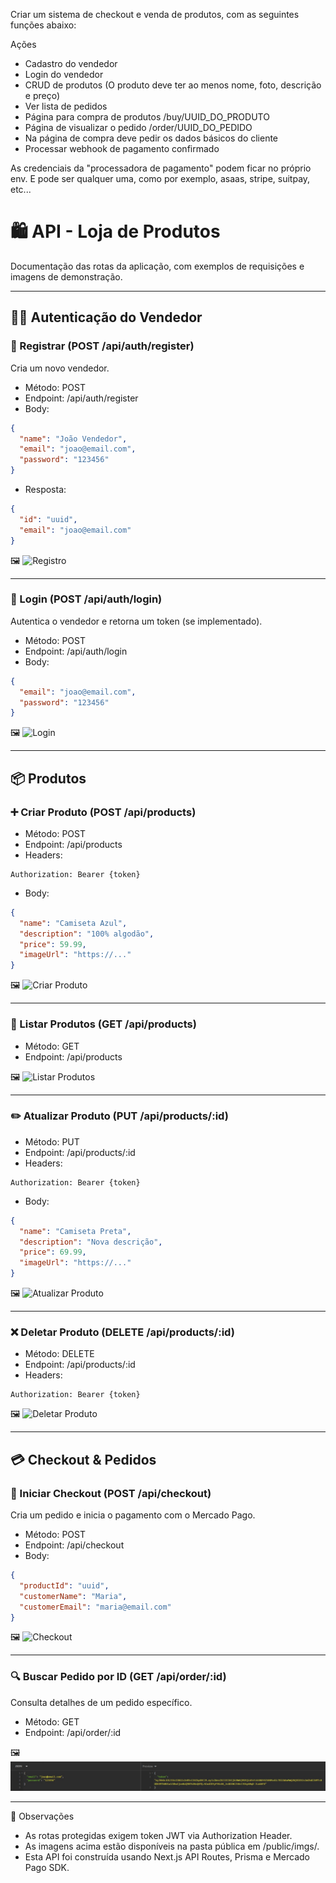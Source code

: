 Criar um sistema de checkout e venda de produtos, com as seguintes funções abaixo:

Ações
- Cadastro do vendedor
- Login do vendedor
- CRUD de produtos (O produto deve ter ao menos nome, foto, descrição e preço)
- Ver lista de pedidos
- Página para compra de produtos /buy/UUID_DO_PRODUTO
- Página de visualizar o pedido /order/UUID_DO_PEDIDO
- Na página de compra deve pedir os dados básicos do cliente
- Processar webhook de pagamento confirmado

As credenciais da "processadora de pagamento" podem ficar no próprio env. E pode ser qualquer uma, como por exemplo, asaas, stripe, suitpay, etc...


# 🛍️ API - Loja de Produtos

Documentação das rotas da aplicação, com exemplos de requisições e imagens de demonstração.

---

## 🧑‍💼 Autenticação do Vendedor

### 📌 Registrar (POST /api/auth/register)

Cria um novo vendedor.

- Método: POST  
- Endpoint: /api/auth/register  
- Body:

```json
{
  "name": "João Vendedor",
  "email": "joao@email.com",
  "password": "123456"
}
```

- Resposta:

```json
{
  "id": "uuid",
  "email": "joao@email.com"
}
```

🖼️
![Registro](./imgs/1.jpg)

---

### 🔐 Login (POST /api/auth/login)

Autentica o vendedor e retorna um token (se implementado).

- Método: POST  
- Endpoint: /api/auth/login  
- Body:

```json
{
  "email": "joao@email.com",
  "password": "123456"
}
```

🖼️
![Login](./imgs/2.jpg)

---

## 📦 Produtos

### ➕ Criar Produto (POST /api/products)

- Método: POST  
- Endpoint: /api/products  
- Headers:

```http
Authorization: Bearer {token}
```

- Body:

```json
{
  "name": "Camiseta Azul",
  "description": "100% algodão",
  "price": 59.99,
  "imageUrl": "https://..."
}
```

🖼️
![Criar Produto](./imgs/3.jpg)

---

### 📄 Listar Produtos (GET /api/products)

- Método: GET  
- Endpoint: /api/products

🖼️
![Listar Produtos](./imgs/4.jpg)

---

### ✏️ Atualizar Produto (PUT /api/products/:id)

- Método: PUT  
- Endpoint: /api/products/:id  
- Headers:

```http
Authorization: Bearer {token}
```

- Body:

```json
{
  "name": "Camiseta Preta",
  "description": "Nova descrição",
  "price": 69.99,
  "imageUrl": "https://..."
}
```

🖼️
![Atualizar Produto](./imgs/5.jpg)

---

### ❌ Deletar Produto (DELETE /api/products/:id)

- Método: DELETE  
- Endpoint: /api/products/:id  
- Headers:

```http
Authorization: Bearer {token}
```

🖼️
![Deletar Produto](./imgs/6.jpg)

---

## 💳 Checkout & Pedidos

### 🛒 Iniciar Checkout (POST /api/checkout)

Cria um pedido e inicia o pagamento com o Mercado Pago.

- Método: POST  
- Endpoint: /api/checkout  
- Body:

```json
{
  "productId": "uuid",
  "customerName": "Maria",
  "customerEmail": "maria@email.com"
}
```

🖼️
![Checkout](./imgs/7.jpg)

---

### 🔍 Buscar Pedido por ID (GET /api/order/:id)

Consulta detalhes de um pedido específico.

- Método: GET  
- Endpoint: /api/order/:id

🖼️
![Pedido por ID](./imgs/8.jpeg)

---

📌 Observações

- As rotas protegidas exigem token JWT via Authorization Header.
- As imagens acima estão disponíveis na pasta pública em /public/imgs/.
- Esta API foi construída usando Next.js API Routes, Prisma e Mercado Pago SDK.

